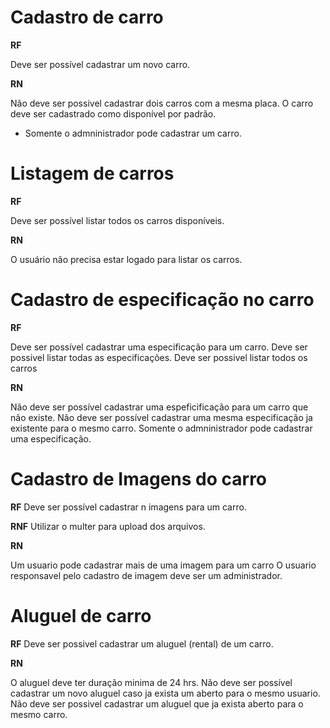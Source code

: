 # Cadastro de carro

**RF**

Deve ser possível cadastrar um novo carro.

**RN**

Não deve ser possivel cadastrar dois carros com a mesma placa.
O carro deve ser cadastrado como disponível por padrão.
* Somente o admninistrador pode cadastrar um carro.

# Listagem de carros

**RF**

Deve ser possível listar todos os carros disponíveis.

**RN**

O usuário não precisa estar logado para listar os carros.

# Cadastro de especificação no carro

**RF**

Deve ser possível cadastrar uma especificação para um carro.
Deve ser possivel listar todas as especificações.
Deve ser possivel listar todos os carros

**RN**

Não deve ser possível cadastrar uma espeficificação para um carro que não existe.
Não deve ser possível cadastrar uma mesma especificação ja existente para o mesmo carro.
Somente o admninistrador pode cadastrar uma especificação.


# Cadastro de Imagens do carro

**RF**
Deve ser possível cadastrar n imagens para um carro.

**RNF**
Utilizar o multer para upload dos arquivos.

**RN**

Um usuario  pode cadastrar mais de uma imagem para um carro
O usuario responsavel pelo cadastro de imagem deve ser um administrador.

# Aluguel de carro

**RF**
Deve ser possivel cadastrar um aluguel (rental) de um carro.

**RN**

O aluguel deve ter duração minima de 24 hrs.
Não  deve ser possível cadastrar um novo aluguel caso ja exista um aberto para o mesmo usuario.
Não  deve ser possivel cadastrar um aluguel que ja exista aberto para o mesmo carro.
